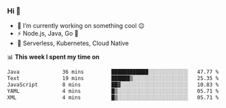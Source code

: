 ### Hi 👋

<!--
**nodejh/nodejh** is a ✨ _special_ ✨ repository because its `README.md` (this file) appears on your GitHub profile.

Here are some ideas to get you started:

- 🔭 I’m currently working on ...
- 🌱 I’m currently learning ...
- 👯 I’m looking to collaborate on ...
- 🤔 I’m looking for help with ...
- 💬 Ask me about ...
- 📫 How to reach me: ...
- 😄 Pronouns: ...
- ⚡ Fun fact: ...
-->

- 🔭 I’m currently working on something cool :wink:
- ⚡ Node.js, Java, Go :thought_balloon:
- 🤖 Serverless, Kubernetes, Cloud Native

📊 **This week I spent my time on**

<!--START_SECTION:waka-->

```txt
Java              36 mins         ████████████░░░░░░░░░░░░░   47.77 %
Text              19 mins         ██████▒░░░░░░░░░░░░░░░░░░   25.35 %
JavaScript        8 mins          ██▓░░░░░░░░░░░░░░░░░░░░░░   10.83 %
YAML              4 mins          █▒░░░░░░░░░░░░░░░░░░░░░░░   05.71 %
XML               4 mins          █▒░░░░░░░░░░░░░░░░░░░░░░░   05.71 %
```

<!--END_SECTION:waka-->


<!--
:traffic_light: **Visitors**

![visitors](https://visitor-badge.glitch.me/badge?page_id=nodejh.nodejh)
-->
